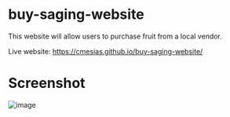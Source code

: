 # buy-saging-website
 This website will allow users to purchase fruit from a local vendor.

Live website: https://cmesias.github.io/buy-saging-website/

# Screenshot
![image](https://github.com/user-attachments/assets/8c9cdd5b-a446-49db-babb-867859725f1e)
